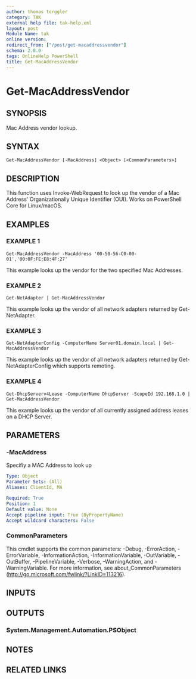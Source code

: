 ```yaml
---
author: thomas torggler
category: TAK
external help file: tak-help.xml
layout: post
Module Name: tak
online version:
redirect_from: ["/post/get-macaddressvendor"]
schema: 2.0.0
tags: OnlineHelp PowerShell
title: Get-MacAddressVendor
---
```


# Get-MacAddressVendor

## SYNOPSIS
Mac Address vendor lookup.

## SYNTAX

```
Get-MacAddressVendor [-MacAddress] <Object> [<CommonParameters>]
```

## DESCRIPTION
This function uses Invoke-WebRequest to look up the vendor of a Mac Address' Organizationally Unique Identifier (OUI).
Works on PowerShell Core for Linux/macOS.

## EXAMPLES

### EXAMPLE 1
```
Get-MacAddressVendor -MacAddress '00-50-56-C0-00-01','00:0F:FE:E8:4F:27'
```

This example looks up the vendor for the two specified Mac Addresses.

### EXAMPLE 2
```
Get-NetAdapter | Get-MacAddressVendor
```

This example looks up the vendor of all network adapters returned by Get-NetAdapter.

### EXAMPLE 3
```
Get-NetAdapterConfig -ComputerName Server01.domain.local | Get-MacAddressVendor
```

This example looks up the vendor of all network adapters returned by Get-NetAdapterConfig which supports remoting.

### EXAMPLE 4
```
Get-DhcpServerv4Lease -ComputerName DhcpServer -ScopeId 192.168.1.0 | Get-MacAddressVendor
```

This example looks up the vendor of all currently assigned address leases on a DHCP Server.

## PARAMETERS

### -MacAddress
Specifiy a MAC Address to look up

```yaml
Type: Object
Parameter Sets: (All)
Aliases: ClientId, MA

Required: True
Position: 1
Default value: None
Accept pipeline input: True (ByPropertyName)
Accept wildcard characters: False
```

### CommonParameters
This cmdlet supports the common parameters: -Debug, -ErrorAction, -ErrorVariable, -InformationAction, -InformationVariable, -OutVariable, -OutBuffer, -PipelineVariable, -Verbose, -WarningAction, and -WarningVariable.
For more information, see about_CommonParameters (http://go.microsoft.com/fwlink/?LinkID=113216).

## INPUTS

## OUTPUTS

### System.Management.Automation.PSObject

## NOTES

## RELATED LINKS

